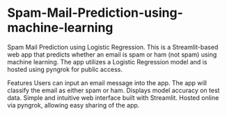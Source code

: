 # Spam-Mail-Prediction-using-machine-learning

Spam Mail Prediction using Logistic Regression.
This is a Streamlit-based web app that predicts whether an email is spam or ham (not spam) using machine learning. The app utilizes a Logistic Regression model and is hosted using pyngrok for public access.

Features
Users can input an email message into the app.
The app will classify the email as either spam or ham.
Displays model accuracy on test data.
Simple and intuitive web interface built with Streamlit.
Hosted online via pyngrok, allowing easy sharing of the app.
